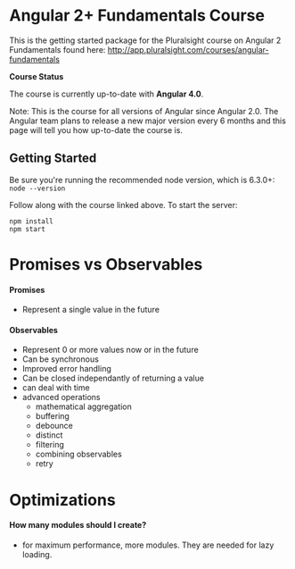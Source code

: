 Angular 2+ Fundamentals Course
========================
This is the getting started package for the Pluralsight course on Angular 2 Fundamentals found here: http://app.pluralsight.com/courses/angular-fundamentals

**Course Status**

The course is currently up-to-date with **Angular 4.0**.

Note: This is the course for all versions of Angular since Angular 2.0. The Angular team plans to release a new major version every 6 months and this page will tell you how up-to-date the course is.


Getting Started
---------------
Be sure you're running the recommended node version, which is 6.3.0+: `node --version`

Follow along with the course linked above. To start the server:

```
npm install
npm start
```


Promises vs Observables
===========================
#### Promises

- Represent a single value in the future

#### Observables

- Represent 0 or more values now or in the future
- Can be synchronous
- Improved error handling
- Can be closed independantly of returning a value
- can deal with time
- advanced operations
    - mathematical aggregation
    - buffering
    - debounce
    - distinct
    - filtering
    - combining observables
    - retry

# Optimizations

#### How many modules should I create?

- for maximum performance, more modules. They are needed for lazy loading.